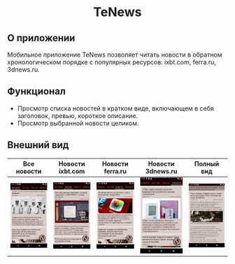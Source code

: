 <h1 align="center">TeNews</h1>

## О приложении
Мобильное приложение TeNews позволяет читать новости в обратном хронологическом порядке с популярных ресурсов: ixbt.com, ferra.ru, 3dnews.ru.
## Функционал
- Просмотр списка новостей в кратком виде, включающем в себя заголовок, превью, короткое описание.
- Просмотр выбранной новости целиком.
## Внешний вид
|              Все новости              |            Новости ixbt.com            |            Новости ferra.ru             |            Новости 3dnews.ru             |                Полный вид                |
|:-------------------------------------:|:--------------------------------------:|:---------------------------------------:|:----------------------------------------:|:----------------------------------------:|
| ![](app/src/main/assets/all_news.png) | ![](app/src/main/assets/ixbt_news.png) | ![](app/src/main/assets/ferra_news.png) | ![](app/src/main/assets/3dnews_news.png) | ![](app/src/main/assets/detail_news.png) |